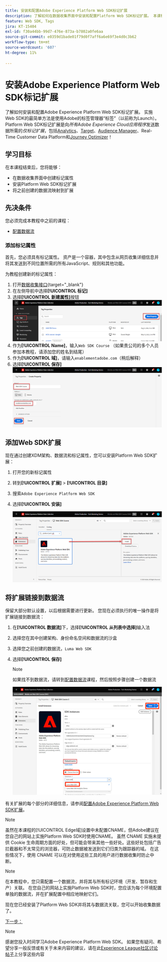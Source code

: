 ```yaml
---
title: 安装和配置Adobe Experience Platform Web SDK标记扩展
description: 了解如何在数据收集界面中安装和配置Platform Web SDK标记扩展。 本课程是《使用 Web SDK 实施 Adobe Experience Cloud》教程的一部分。
feature: Web SDK, Tags
jira: KT-15404
exl-id: f30a44bb-99d7-476e-873a-b7802a0fe6aa
source-git-commit: e0359d1bade01f79d0f7aff6a6e69f3e4d0c3b62
workflow-type: tm+mt
source-wordcount: '607'
ht-degree: 11%

---
```


# 安装Adobe Experience Platform Web SDK标记扩展

了解如何安装和配置Adobe Experience Platform Web SDK标记扩展。 实施Web SDK的最简单方法是使用Adobe的标签管理器“标签”（以前称为Launch）。 Platform Web SDK标记扩展是向&#x200B;_所有Adobe Experience Cloud应用程序_&#x200B;发送数据所需的&#x200B;_仅标记扩展_，包括[Analytics](setup-analytics.md)、[Target](setup-target.md)、[Audience Manager](setup-audience-manager.md)、Real-Time Customer Data Platform和[Journey Optimizer](setup-web-channel.md)！

## 学习目标

在本课程结束后，您将能够：

* 在数据收集界面中创建标记属性
* 安装Platform Web SDK标记扩展
* 将之前创建的数据流映射到扩展

## 先决条件

您必须完成本教程中之前的课程：

* [配置数据流](configure-datastream.md)

### 添加标记属性

首先，您必须具有标记属性。 资产是一个容器，其中包含从网页收集详细信息并将其发送到不同位置所需的所有JavaScript、规则和其他功能。

为教程创建新的标记属性：

1. 打开[数据收集接口](https://experience.adobe.com/data-collection/){target="_blank"}
1. 在左侧导航中选择&#x200B;**[!UICONTROL 标记]**
1. 选择&#x200B;**[!UICONTROL 新建属性]**&#x200B;按钮
   ![添加新属性](assets/websdk-property-addNewProperty.png)
1. 作为&#x200B;**[!UICONTROL Name]**，输入`Web SDK Course` （如果贵公司的多个人员参加本教程，请添加您的姓名到结尾）
1. 作为&#x200B;**[!UICONTROL 域]**，请输入`enablementadobe.com`（稍后解释）
1. 选择&#x200B;**[!UICONTROL 保存]**
   ![属性详细信息](assets/websdk-property-propertyDetails.png)

## 添加Web SDK扩展

现在通过创建XDM架构、数据流和标记属性，您可以安装Platform Web SDK扩展：

1. 打开您的新标记属性
1. 转到&#x200B;**[!UICONTROL 扩展]** > **[!UICONTROL 目录]**
1. 搜索`Adobe Experience Platform Web SDK`
1. 选择&#x200B;**[!UICONTROL 安装]**

   ![安装Web SDK扩展](assets/extension-platform-web-sdk.png)


## 将扩展链接到数据流

保留大部分默认设置，以后根据需要进行更新。 您现在必须执行的唯一操作是将扩展链接到数据流：

1. 在&#x200B;**[!UICONTROL 数据流]**&#x200B;下，选择&#x200B;**[!UICONTROL 从列表中选择]**&#x200B;输入法
1. 选择您在其中创建架构、身份命名空间和数据流的沙盒
1. 选择您之前创建的数据流，`Luma Web SDK`
1. 选择&#x200B;**[!UICONTROL 保存]**

   >[!NOTE]
   >
   > 如果找不到数据流，请转到[配置数据流](configure-datastream.md)课程，然后按照步骤创建一个数据流

   ![数据流选择](assets/extension-luma-web-sdk-datastream-extension.png)

有关扩展的每个部分的详细信息，请参阅[配置Adobe Experience Platform Web SDK扩展](https://experienceleague.adobe.com/zh-hans/docs/experience-platform/tags/extensions/client/web-sdk/web-sdk-extension-configuration)。

>[!NOTE]
>
>虽然在本课程的[!UICONTROL Edge域]设置中未配置CNAME，但Adobe建议在您自己的网站上实施Platform Web SDK时使用CNAME。 虽然 CNAME 实施未提供 Cookie 生命周期方面的好处，但可能会带来其他一些好处。这些好处包括广告拦截器和不太常见的浏览器，可防止数据被发送到它们归类为跟踪器的域。 在这些情况下，使用 CNAME 可以在对使用这些工具的用户进行数据收集时防止中断。

>[!NOTE]
>
>在本教程中，您只需配置一个数据流，并将其与所有标记环境（开发、暂存和生产）关联。 在您自己的网站上实施Platform Web SDK时，您应该为每个环境配置单独的数据流，并在扩展配置中相应地映射它们。

现在您已经安装了Platform Web SDK并将其与数据流关联，您可以开始收集数据了。

[下一步： ](create-data-elements.md)

>[!NOTE]
>
>感谢您投入时间学习Adobe Experience Platform Web SDK。 如果您有疑问、希望分享一般反馈或有关于未来内容的建议，请在此[Experience League社区讨论帖子](https://experienceleaguecommunities.adobe.com/t5/adobe-experience-platform-data/tutorial-discussion-implement-adobe-experience-cloud-with-web/td-p/444996)上分享这些内容
